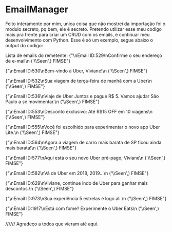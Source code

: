 # EmailManager

Feito interamente por mim, unica coisa que não mostrei da importação foi o modulo secreto, pq bem, ele é secreto.
Pretendo utilizar esse meu codigo mais pra frente para criar um CRUD com os emails, e continuar meu desenvolvimento com Python.
Esse é só um exemplo, segue abaixo o output do codigo:



Lista de emails do remetente:
{"\nEmail ID:529\nConfirme o seu endereço de e-mail\n ('\\\\Seen',) FIMSE"}

{"\nEmail ID:530\nBem-vindo à Uber, Viviane!\n ('\\\\Seen',) FIMSE"}

{"\nEmail ID:532\nSua viagem de terça-feira de manhã com a Uber\n ('\\\\Seen',) FIMSE"}

{"\nEmail ID:536\nViaje de Uber Juntos e pague R$ 5. Vamos ajudar São Paulo a se movimentar.\n ('\\\\Seen',) FIMSE"}

{"\nEmail ID:553\nDesconto exclusivo: Até R$15 OFF em 10 viagens\n ('\\\\Seen',) FIMSE"}

{"\nEmail ID:555\nVocê foi escolhido para experimentar o novo app Uber Lite.\n ('\\\\Seen',) FIMSE"}

{"\nEmail ID:564\nAgora a viagem de carro mais barata de SP ficou ainda mais barata!\n ('\\\\Seen',) FIMSE"}

{"\nEmail ID:577\nAqui está o seu novo Uber pré-pago, Viviane\n ('\\\\Seen',) FIMSE"}

{"\nEmail ID:582\nVá de Uber em 2018, 2019...\n ('\\\\Seen',) FIMSE"}

{"\nEmail ID:629\nViviane, continue indo de Uber para ganhar mais descontos.\n ('\\\\Seen',) FIMSE"}

{"\nEmail ID:973\nSua experiência 5 estrelas é logo ali.\n ('\\\\Seen',) FIMSE"}

{"\nEmail ID:1917\nEstá com fome? Experimente o Uber Eats\n ('\\\\Seen',) FIMSE"}


//////
Agradeço a todos que vieram até aqui.
